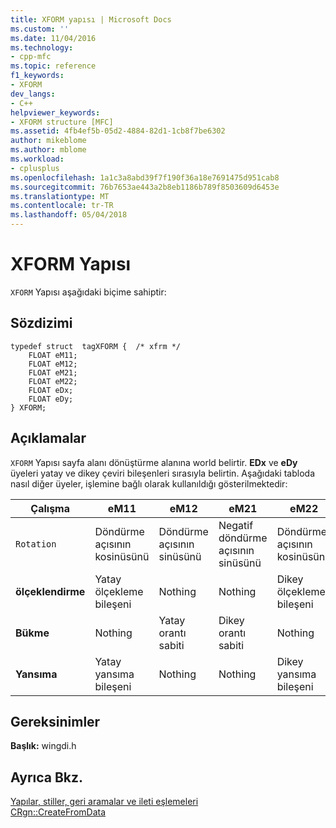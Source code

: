 ```yaml
---
title: XFORM yapısı | Microsoft Docs
ms.custom: ''
ms.date: 11/04/2016
ms.technology:
- cpp-mfc
ms.topic: reference
f1_keywords:
- XFORM
dev_langs:
- C++
helpviewer_keywords:
- XFORM structure [MFC]
ms.assetid: 4fb4ef5b-05d2-4884-82d1-1cb8f7be6302
author: mikeblome
ms.author: mblome
ms.workload:
- cplusplus
ms.openlocfilehash: 1a1c3a8abd39f7f190f36a18e7691475d951cab8
ms.sourcegitcommit: 76b7653ae443a2b8eb1186b789f8503609d6453e
ms.translationtype: MT
ms.contentlocale: tr-TR
ms.lasthandoff: 05/04/2018
---
```

# <a name="xform-structure"></a>XFORM Yapısı
`XFORM` Yapısı aşağıdaki biçime sahiptir:  
  
## <a name="syntax"></a>Sözdizimi  
  
```  
typedef struct  tagXFORM {  /* xfrm */  
    FLOAT eM11;  
    FLOAT eM12;  
    FLOAT eM21;  
    FLOAT eM22;  
    FLOAT eDx;  
    FLOAT eDy;  
} XFORM;  
```  
  
## <a name="remarks"></a>Açıklamalar  
 `XFORM` Yapısı sayfa alanı dönüştürme alanına world belirtir. **EDx** ve **eDy** üyeleri yatay ve dikey çeviri bileşenleri sırasıyla belirtin. Aşağıdaki tabloda nasıl diğer üyeler, işlemine bağlı olarak kullanıldığı gösterilmektedir:  
  
|Çalışma|eM11|eM12|eM21|eM22|  
|---------------|----------|----------|----------|----------|  
|`Rotation`|Döndürme açısının kosinüsünü|Döndürme açısının sinüsünü|Negatif döndürme açısının sinüsünü|Döndürme açısının kosinüsünü|  
|**ölçeklendirme**|Yatay ölçekleme bileşeni|Nothing|Nothing|Dikey ölçekleme bileşeni|  
|**Bükme**|Nothing|Yatay orantı sabiti|Dikey orantı sabiti|Nothing|  
|**Yansıma**|Yatay yansıma bileşeni|Nothing|Nothing|Dikey yansıma bileşeni|  
  
## <a name="requirements"></a>Gereksinimler  
 **Başlık:** wingdi.h  
  
## <a name="see-also"></a>Ayrıca Bkz.  
 [Yapılar, stiller, geri aramalar ve ileti eşlemeleri](../../mfc/reference/structures-styles-callbacks-and-message-maps.md)   
 [CRgn::CreateFromData](../../mfc/reference/crgn-class.md#createfromdata)

